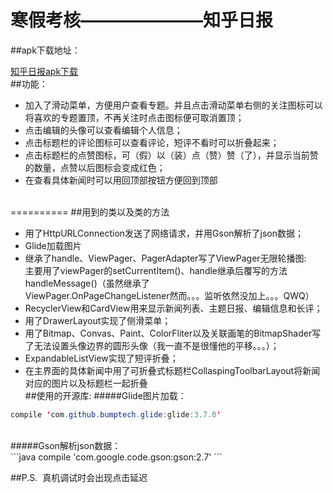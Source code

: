 # 寒假考核———————知乎日报
##apk下载地址：<br>
                                                                                                                                           
   [知乎日报apk下载](http://pan.baidu.com/s/1o78GbiU "悬停显示")
<br>
##功能：
  * 加入了滑动菜单，方便用户查看专题。并且点击滑动菜单右侧的关注图标可以将喜欢的专题置顶，不再关注时点击图标便可取消置顶；<br>
  * 点击编辑的头像可以查看编辑个人信息；<br>
  * 点击标题栏的评论图标可以查看评论，短评不看时可以折叠起来；<br>
  * 点击标题栏的点赞图标，可（假）以（装）点（赞）赞（了），并显示当前赞的数量，点赞以后图标会变成红色；<br>
  * 在查看具体新闻时可以用回顶部按钮方便回到顶部<br>
<br>
==========
##用到的类以及类的方法

  * 用了HttpURLConnection发送了网络请求，并用Gson解析了json数据；<br>
  * Glide加载图片<br>
  * 继承了handle、ViewPager、PagerAdapter写了ViewPager无限轮播图:<br>
    主要用了viewPager的setCurrentItem()、handle继承后覆写的方法handleMessage()（虽然继承了<br>ViewPager.OnPageChangeListener然而。。。监听依然没加上。。。QWQ）<br>
  * RecyclerView和CardView用来显示新闻列表、主题日报、编辑信息和长评；<br>
  * 用了DrawerLayout实现了侧滑菜单；
  * 用了Bitmap、Convas、Paint、ColorFliter以及关联画笔的BitmapShader写了无法设置头像边界的圆形头像（我一直不是很懂他的平移。。。）；<br>
  * ExpandableListView实现了短评折叠；<br>
  * 在主界面的具体新闻中用了可折叠式标题栏CollaspingToolbarLayout将新闻对应的图片以及标题栏一起折叠<br>
##使用的开源库:
#####Glide图片加载：<br>
```java
compile 'com.github.bumptech.glide:glide:3.7.0'
```
<br>
#####Gson解析json数据：<br>
```java
compile 'com.google.code.gson:gson:2.7'
```

##P.S.
  真机调试时会出现点击延迟
